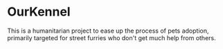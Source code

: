 # OurKennel

This is a humanitarian project to ease up the process of pets adoption, primarily targeted for street furries who don't get much help from others.



